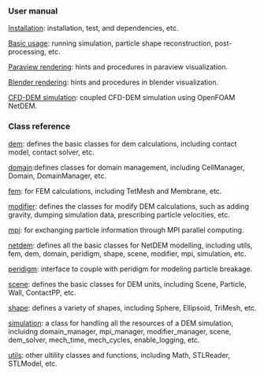 ###

### User manual

[Installation](installation.md): installation, test, and dependencies, etc.

[Basic usage](basic_usage.md): running simulation, particle shape reconstruction, post-processing, etc.

[Paraview rendering](paraview_rendering.md): hints and procedures in paraview visualization.

[Blender rendering](blender_rendering.md): hints and procedures in blender visualization.

[CFD-DEM simulation](cfddem_simulation.md): coupled CFD-DEM simulation using OpenFOAM NetDEM.

### Class reference

[dem](ref_dem.md): defines the basic classes for dem calculations, including contact model, contact solver, etc.

[domain](ref_domain.md):defines classes for domain management, including CellManager, Domain, DomainManager, etc.

[fem](ref_fem.md): for FEM calculations, including TetMesh and Membrane, etc.

[modifier](ref_modifier.md): defines the classes for modify DEM calculations, such as adding gravity, dumping simulation data, prescribing particle velocities, etc.

[mpi](ref_mpi.md): for exchanging particle information through MPI parallel computing. 

[netdem](ref_netdem.md): defines all the basic classes for NetDEM modelling, including utils, fem, dem, domain, peridigm, shape, scene, modifier, mpi, simulation, etc.

[peridigm](ref_peridigm.md): interface to couple with peridigm for modeling particle breakage.

[scene](ref_scene.md): defines the basic classes for DEM units, including Scene, Particle, Wall, ContactPP, etc.

[shape](ref_shape.md): defines a variety of shapes, including Sphere, Ellipsoid, TriMesh, etc. 

[simulation](ref_simulation.md): a class for handling all the resources of a DEM simulation, incluidng domain_manager, mpi_manager, modifier_manager, scene, dem_solver, mech_time, mech_cycles, enable_logging, etc.

[utils](ref_utils.md): other ultility classes and functions, including Math, STLReader, STLModel, etc.

